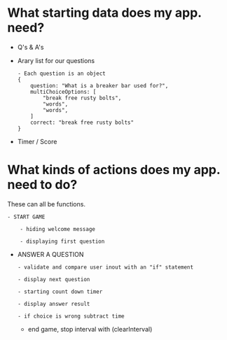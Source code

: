 # What starting data does my app. need?
 - Q's & A's

  - Arary list for our questions

        - Each question is an object 
        {
            question: "What is a breaker bar used for?",
            multiChoiceOptions: [
                "break free rusty bolts",
                "words",
                "words",
            ]
            correct: "break free rusty bolts" 
        }

- Timer / Score 

# What kinds of actions does my app. need to do?


These can all be functions.

    - START GAME

        - hiding welcome message

        - displaying first question 

  - ANSWER A QUESTION

        - validate and compare user inout with an "if" statement

        - display next question

        - starting count down timer

        - display answer result 

        - if choice is wrong subtract time 

     - end game, stop interval with (clearInterval)
